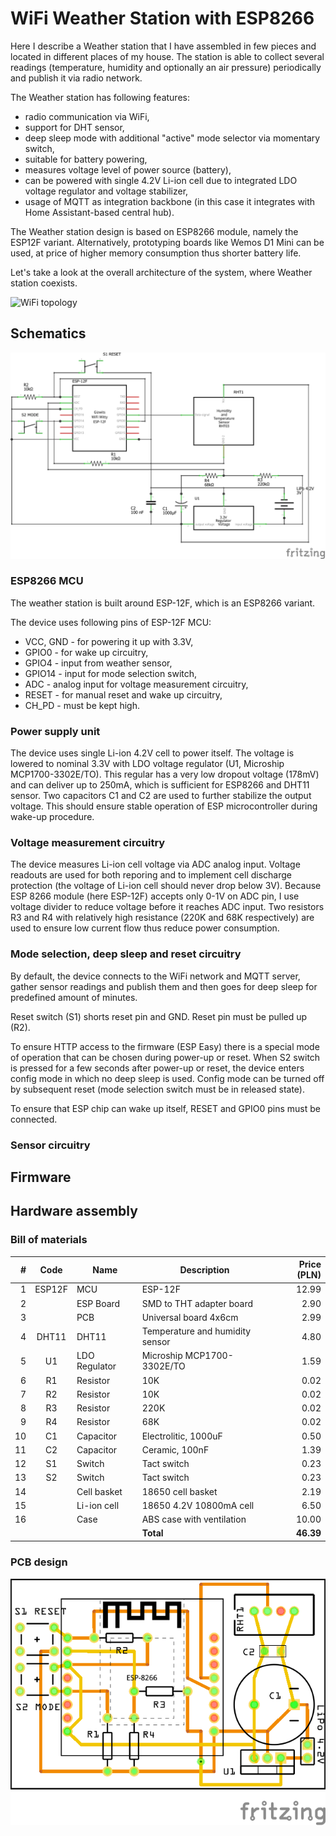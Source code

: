 # WiFi Weather Station with ESP8266
Here I describe a Weather station that I have assembled in few pieces and located in different places of my house. The station is able to collect several readings (temperature, humidity and optionally an air pressure) periodically and publish it via radio network.

The Weather station has following features:
* radio communication via WiFi,
* support for DHT sensor,
* deep sleep mode with additional "active" mode selector via momentary switch,
* suitable for battery powering,
* measures voltage level of power source (battery),
* can be powered with single 4.2V Li-ion cell due to integrated LDO voltage regulator and voltage stabilizer,
* usage of MQTT as integration backbone (in this case it integrates with Home Assistant-based central hub).

The Weather station design is based on ESP8266 module, namely the ESP12F variant. Alternatively, prototyping boards like Wemos D1 Mini can be used, at price of higher memory consumption thus shorter battery life.

Let's take a look at the overall architecture of the system, where Weather station coexists.

![WiFi topology](https://www.plantuml.com/plantuml/proxy?cache=no&src=https://raw.github.com/maciejmalecki/blog/master/sh/diagrams/wifi-topology.puml)

## Schematics

![Schematics](img/weather_schem.png)

### ESP8266 MCU
The weather station is built around ESP-12F, which is an ESP8266 variant.

The device uses following pins of ESP-12F MCU:
* VCC, GND - for powering it up with 3.3V,
* GPIO0 - for wake up circuitry,
* GPIO4 - input from weather sensor,
* GPIO14 - input for mode selection switch,
* ADC - analog input for voltage measurement circuitry,
* RESET - for manual reset and wake up circuitry,
* CH_PD - must be kept high.

### Power supply unit
The device uses single Li-ion 4.2V cell to power itself. The voltage is lowered to nominal 3.3V with LDO voltage regulator (U1, Microship MCP1700-3302E/TO). This regular has a very low dropout voltage (178mV) and can deliver up to 250mA, which is sufficient for ESP8266 and DHT11 sensor. Two capacitors C1 and C2 are used to further stabilize the output voltage. This should ensure stable operation of ESP microcontroller during wake-up procedure.

### Voltage measurement circuitry
The device measures Li-ion cell voltage via ADC analog input. Voltage readouts are used for both reporing and to implement cell discharge protection (the voltage of Li-ion cell should never drop below 3V). Because ESP 8266 module (here ESP-12F) accepts only 0-1V on ADC pin, I use voltage divider to reduce voltage before it reaches ADC input. Two resistors R3 and R4 with relatively high resistance (220K and 68K respectively) are used to ensure low current flow thus reduce power consumption.

### Mode selection, deep sleep and reset circuitry
By default, the device connects to the WiFi network and MQTT server, gather sensor readings and publish them and then goes for deep sleep for predefined amount of minutes. 

Reset switch (S1) shorts reset pin and GND. Reset pin must be pulled up (R2).

To ensure HTTP access to the firmware (ESP Easy) there is a special mode of operation that can be chosen during power-up or reset. When S2 switch is pressed for a few seconds after power-up or reset, the device enters config mode in which no deep sleep is used. Config mode can be turned off by subsequent reset (mode selection switch must be in released state).

To ensure that ESP chip can wake up itself, RESET and GPIO0 pins must be connected.

### Sensor circuitry

## Firmware

## Hardware assembly

### Bill of materials
| #   | Code | Name        | Description                | Price (PLN) |
|----:|:----:|-------------|----------------------------|------------:|
|1    |ESP12F| MCU         | ESP-12F                    |12.99        |
|2    |      | ESP Board   | SMD to THT adapter board   |2.90         |
|3    |      | PCB         | Universal board 4x6cm      |2.99         |
|4    |DHT11 | DHT11       | Temperature and humidity sensor|4.80     |
|5    |U1    | LDO Regulator|Microship MCP1700-3302E/TO |1.59         |
|6    |R1    | Resistor    | 10K                        |0.02         |
|7    |R2    | Resistor    | 10K                        |0.02         |
|8    |R3    | Resistor    | 220K                       |0.02         |
|9    |R4    | Resistor    | 68K                        |0.02         |
|10   |C1    | Capacitor   | Electrolitic, 1000uF       |0.50         |
|11   |C2    | Capacitor   | Ceramic, 100nF             |1.39         |
|12   |S1    | Switch      | Tact switch                |0.23         |
|13   |S2    | Switch      | Tact switch                |0.23         |
|14   |      | Cell basket | 18650 cell basket          |2.19         |
|15   |      | Li-ion cell | 18650 4.2V 10800mA cell    |6.50         |
|16   |      | Case        | ABS case with ventilation  |10.00        |
|     |      |             |                   **Total**|**46.39**    |

### PCB design
![PCB](img/weather_pcb.png)
